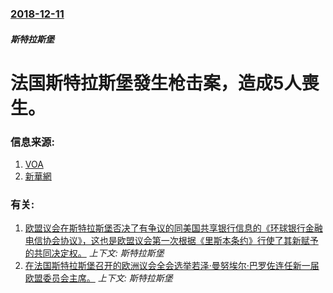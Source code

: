 ### [2018-12-11](/news/2018/12/11/index.md)

##### 斯特拉斯堡
# 法国斯特拉斯堡發生枪击案，造成5人喪生。 




### 信息来源:

1. [VOA](https://www.voanews.com/a/fifth-victim-in-strasbourg-terror-attack-dies/4703145.html)
2. [新華網](http://www.xinhuanet.com/world/2018-12/12/c_1123844510.htm)

### 有关:

1. [ 欧盟议会在斯特拉斯堡否决了有争议的同美国共享银行信息的《环球银行金融电信协会协议》，这也是欧盟议会第一次根据《里斯本条约》行使了其新赋予的共同决定权。](/news/2010/02/11/欧盟议会在斯特拉斯堡否决了有争议的同美国共享银行信息的-环球银行金融电信协会协议-这也是欧盟议会第一次根据-里斯本条.md) _上下文: 斯特拉斯堡_
2. [在法国斯特拉斯堡召开的欧洲议会全会选举若泽·曼努埃尔·巴罗佐连任新一届欧盟委员会主席。](/news/2009/09/17/在法国斯特拉斯堡召开的欧洲议会全会选举若泽-曼努埃尔-巴罗佐连任新一届欧盟委员会主席.md) _上下文: 斯特拉斯堡_
